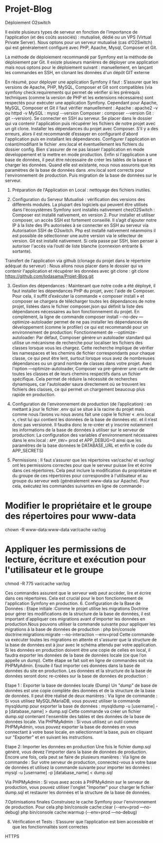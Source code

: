# Projet-Blog

Déploiement O2switch 

Il existe plusieurs types de serveur en fonction de l’importance de l’application (et des coûts associés) : mutualisé, dédié ou un VPS (Virtual Private Server).
Nous optons pour un serveur mutualisé (cas d’O2Switch) qui est généralement configuré avec PHP, Apache, Mysql, Composer et Git.

La méthode de déploiement recommandé par Symfony est la méthode de déploiement par Git. Il existe plusieurs manières de déployer une application mais nous optons pour le déploiement suivant :
manuellement, en lançant les commandes en SSH, en clonant les données d'un dépôt GIT externe

En résumé, pour déployer une application Symfony il faut :
S’assurer que les versions de Apache, PHP, MySQL, Composer et Git sont compatibles (via symfony check:requirements qui permet de vérifier si les prérequis techniques (comme la version de PHP et les extensions nécessaires) sont respectés pour exécuter une application Symfony. Cependant pour Apache, MySQL, Composer et Git il faut vérifier manuellement :
Apache : apache2 -v ou httpd -v
MySQL : mysql --version
Composer : composer --version
Git : git --version).
Se connecter en SSH au serveur.
Se placer dans le dossier qui va contenir l'application puis récupérer les fichiers de notre projet avec un git clone.
Installer les dépendances du projet avec Composer. S’il y a des erreurs, alors il est recommandé d’essayer en configurant d'abord l'application puis en installant les dépendances.
Configurer l'application en créant/modifiant le fichier .env.local et éventuellement les fichiers du dossier config. Bien s'assurer de ne pas laisser l'application en mode développement et la mettre en mode production.
Enfin si l'application a une base de données, il peut être nécessaire de créer les tables de la base et charger les  données. Quand elle est existante, nous nous assurons que les paramètres de la base de données dans .env.local sont corrects pour l'environnement de production. Puis migration de la base de données sur le serveur.


1. Préparation de l'Application en Local : nettoyage des fichiers inutiles.

2. Configuration du Serveur Mutualisé : vérification des versions des différents modules. La plupart des  logiciels qui peuvent être utilisés dans l'écosystèmes Symfony sont installés nativement chezO2Switch :
   Composer est installé nativement, en version 2. Pour installer et utiliser composer, un accès SSH est fortement conseillé. Il s’agit d’ajouter notre IP à la liste des IPs autorisées à se connecter en SSH au serveur via Autorisation SSH de O2switch.
   Php est installé nativement néanmoins il est possible de sélectionner une autre version via le sélecteur de version.
   Git est installé nativement. Si cela passe par SSH, bien penser à autoriser l'accès via l’outil de liste blanche (connexion entrante & sortante).

Transfert de l'application via github (clonage du projet dans le répertoire adéquat du serveur) :
Nous allons nous placer dans le dossier qui va contenir l'application et récupérer les données avec git clone :
git clone https://github.com/Iodasama/Projet-Blog.git

3. Gestion des dépendances : Maintenant que notre code a été déployé, il faut  installer les dépendances PHP du projet, avec l'aide de Composer. Pour cela, il suffit d’exécuter la commande « composer install » et composer se chargera de télécharger toutes les dépendances de notre projet, listées dans le fichier composer.json qui définit la liste des dépendances nécessaires au bon fonctionnement du projet.
   En complément, la ligne de commande composer install --no-dev —optimize-autoloader permet de ne pas installer les dépendances de développement (comme le profiler) ce qui est recommandé pour un environnement de production:
   Fonctionnement de --optimize-autoloader:
   Par défaut, Composer génère un autoloader standard qui utilise un mécanisme de recherche pour localiser les fichiers des classes lorsque vous les chargez. Cette recherche implique de vérifier les namespaces et les chemins de fichier correspondants pour chaque classe, ce qui peut être lent, surtout lorsque vous avez de nombreuses dépendances ou un grand nombre de classes dans votre projet. Avec l'option —optimize-autoloader, Composer va pré-générer une carte de toutes les classes et de leurs chemins respectifs dans un fichier spécifique. Cela permet de réduire la nécessité de recherches dynamiques, car l'autoloader saura directement où se trouvent les fichiers des classes, ce qui permet un chargement beaucoup plus rapide en production.
4. Configuration de l'environnement de production (de l’application) : en mettant à jour le fichier .env qui se situe à la racine du projet mais comme nous l’avons vu nous avons fait une copie le fichier « .env.local », c’est lui qui contient les données de la base de données etc. et il n’est donc pas versionné. Il faudra donc le re-créer et y inscrire notamment les informations de la base de données à utiliser sur le serveur de production:
   La configuration des variables d'environnement nécessaires dans le env.local : `APP_ENV`= prod et APP_DEBUG=0  ainsi que les paramètres de la base données le DATABASE_URL et enfin le code du APP_SECRETS)




5. Permissions :
   Il faut s’assurer que les répertoires var/cache/ et var/log/ ont les permissions correctes pour que le serveur puisse lire et écrire dans ces répertoires. Cela peut inclure la modification du propriétaire et du groupe de ces répertoires pour correspondre à l'utilisateur et au groupe du serveur web (généralement www-data sur Apache).
   Pour cela, exécutez les commandes suivantes en ligne de commande :
# Modifier le propriétaire et le groupe des répertoires pour www-data
chown -R www-data:www-data var/cache var/log

# Appliquer les permissions de lecture, écriture et exécution pour l'utilisateur et le groupe
chmod -R 775 var/cache var/log

Ces commandes assurent que le serveur web peut accéder, lire et écrire dans ces répertoires. Cela est crucial pour le bon fonctionnement de l'application Symfony en production.
6. Configuration de la Base de Données : 
   Etape initiale :Comme le projet utilise les migrations Doctrine pour gérer les modifications de la structure de la base de données, il est important d'appliquer ces migrations avant d'importer les données en production.Nous pouvons  utiliser la commande suivante pour appliquer les migrations à la base de données de production :
   php bin/console doctrine:migrations:migrate --no-interaction --env=prod
   Cette commande va exécuter toutes les migrations en attente et s'assurer que la structure de la base de données est à jour avec le schéma attendu par votre application.
   Si les données en production doivent être une copie de celles en local, il faudra exporter les données de la base de données locale (ce que l’on appelle un dump). Cette étape se fait soit en ligne de commandes soit via PHPMyAdmin. Ensuite il faut importer ces données dans la base de données du site en production. Les données et la structure de la base de données seront donc re-créées sur la base de données de production :

Etape 1 :
Exporter la base de données locale (Dump)
Un "dump" de base de données est une copie complète des données et de la structure de la base de données. Il peut être réalisé de deux manières :
Via ligne de commande : Si vous utilisez MySQL/MariaDB, vous pouvez utiliser la commande mysqldump pour exporter la base de données :
mysqldump -u [username] -p [database_name] > dump.sql
Cette commande va créer un fichier dump.sql contenant l'ensemble des tables et des données de la base de données locale.
Via PHPMyAdmin : Si vous utilisez un outil comme PHPMyAdmin, vous pouvez exporter la base de données en vous connectant à votre base locale, en sélectionnant la base, puis en cliquant sur "Exporter" et en suivant les instructions.

Etape 2:
Importer les données en production
Une fois le fichier dump.sql généré, vous devez l'importer dans la base de données de production. Encore une fois, cela peut se faire de plusieurs manières :
Via ligne de commande : Sur votre serveur de production, connectez-vous à votre base de données et utilisez la commande suivante pour importer les données :
mysql -u [username] -p [database_name] < dump.sql

Via PHPMyAdmin : Si vous avez accès à PHPMyAdmin sur le serveur de production, vous pouvez utiliser l'onglet "Importer" pour charger le fichier dump.sql et restaurer les données et la structure de la base de données.

7.Optimisations finales
Construisez le cache Symfony pour l'environnement de production.
Pour cela
php bin/console cache:clear (--env=prod —no-debug)
php bin/console cache:warmup (--env=prod —no-debug)


8. Vérification et Tests : S’assurer que l’application est bien accessible et que les fonctionnalités sont correctes

HTTPS